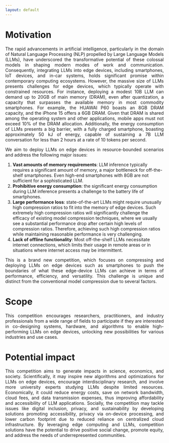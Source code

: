 ```yaml
---
layout: default
---
```


# Motivation

<p style='text-align: justify;'>
The rapid advancements in artificial intelligence, particularly in the domain of Natural Language Processing (NLP) propelled by Large Language Models (LLMs), have underscored the transformative potential of these colossal models in shaping modern modes of work and communication. Consequently, integrating LLMs into edge devices, including smartphones, IoT devices, and in-car systems, holds significant promise within contemporary computing ecosystems. However, the massive size of LLMs presents challenges for edge devices, which typically operate with constrained resources. For instance, deploying a modest 10B LLM can demand up to 20GB of main memory (DRAM), even after quantization, a capacity that surpasses the available memory in most commodity smartphones. For example, the HUAWAI P60 boasts an 8GB DRAM capacity, and the iPhone 15 offers a 6GB DRAM. Given that DRAM is shared among the operating system and other applications, mobile apps must not exceed 10% of the DRAM allocation. Additionally, the energy consumption of LLMs presents a big barrier, with a fully charged smartphone, boasting approximately 50 kJ of energy, capable of sustaining a 7B LLM conversation for less than 2 hours at a rate of 10 tokens per second. </p>

<p style='text-align: justify;'>
We aim to deploy LLMs on edge devices in resource-bounded scenarios and address the following major issues:</p>

1. <b>Vast amounts of memory requirements</b>: LLM inference typically requires a significant amount of memory, a major bottleneck for off-the-shelf smartphones. Even high-end smartphones with 8GB are not sufficient for a sophisticated LLM.
2. <b>Prohibitive energy consumption</b>: the significant energy consumption during LLM inference presents a challenge to the battery life of smartphones.
3. <b>Large performance loss</b>: state-of-the-art LLMs might require unusually high compression ratios to fit into the memory of edge devices. Such extremely high compression ratios will significantly challenge the efficacy of existing model compression techniques, where we usually see a substantial performance drop after certain high levels of compression ratios. Therefore, achieving such high compression ratios while maintaining reasonable performance is very challenging.
4. <b>Lack of offline functionality</b>: Most off-the-shelf LLMs necessitate internet connections, which limits their usage in remote areas or in situations where internet access may be intermittent.

<p style='text-align: justify;'>
This is a brand new competition, which focuses on compressing and deploying LLMs on edge devices such as smartphones to push the boundaries of what these edge-device LLMs can achieve in terms of performance, efficiency, and versatility. This challenge is unique and distinct from the conventional model compression due to several factors.
</p>

# Scope

<p style='text-align: justify;'>
This competition encourages researchers, practitioners, and industry professionals from a wide range of fields to participate if they are interested in co-designing systems, hardware, and algorithms to enable high-performing LLMs on edge devices, unlocking new possibilities for various industries and use cases. </p>

# Potential impact

<p style='text-align: justify;'>
This competition aims to generate impacts in science, economics, and society. Scientifically, it may inspire new algorithms and optimizations for LLMs on edge devices, encourage interdisciplinary research, and involve more university experts studying LLMs despite limited resources. Economically, it could reduce energy costs, save on network bandwidth, cloud fees, and data transmission expenses, thus improving affordability and accessibility of LLM applications. Socially, the competition may tackle issues like digital inclusion, privacy, and sustainability by developing solutions promoting accessibility, privacy via on-device processing, and lower carbon footprint due to reduced reliance on centralized cloud infrastructure. By leveraging edge computing and LLMs, competition solutions have the potential to drive positive social change, promote equity, and address the needs of underrepresented communities. </p>
